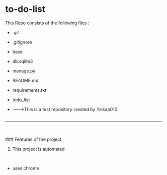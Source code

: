 # to-do-list
This Repo consists of the following files :
- .git
- .gitignore
- base
- db.sqlite3
- manage.py
- README.md
- requirements.txt
- todo_list




- --->This is a test repository created by Yalkap010
<br><br>
---
<br><br>###	Features of the project:
<br>
1. This project is automated
<br>


- uses chrome
